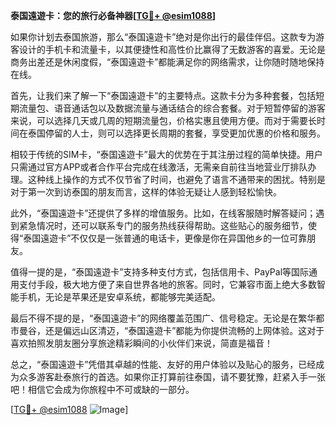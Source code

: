 **泰国遠遊卡：您的旅行必备神器[[TG💪+ @esim1088](https://t.me/s/esim1088)]**

如果你计划去泰国旅游，那么“泰国遠遊卡”绝对是你出行的最佳伴侣。这款专为游客设计的手机卡和流量卡，以其便捷性和高性价比赢得了无数游客的喜爱。无论是商务出差还是休闲度假，“泰国遠遊卡”都能满足你的网络需求，让你随时随地保持在线。

首先，让我们来了解一下“泰国遠遊卡”的主要特点。这款卡分为多种套餐，包括短期流量包、语音通话包以及数据流量与通话结合的综合套餐。对于短暂停留的游客来说，可以选择几天或几周的短期流量包，价格实惠且使用方便。而对于需要长时间在泰国停留的人士，则可以选择更长周期的套餐，享受更加优惠的价格和服务。

相较于传统的SIM卡，“泰国遠遊卡”最大的优势在于其注册过程的简单快捷。用户只需通过官方APP或者合作平台完成在线激活，无需亲自前往当地营业厅排队办理。这种线上操作的方式不仅节省了时间，也避免了语言不通带来的困扰。特别是对于第一次到访泰国的朋友而言，这样的体验无疑让人感到轻松愉快。

此外，“泰国遠遊卡”还提供了多样的增值服务。比如，在线客服随时解答疑问；遇到紧急情况时，还可以联系专门的服务热线获得帮助。这些贴心的服务细节，使得“泰国遠遊卡”不仅仅是一张普通的电话卡，更像是你在异国他乡的一位可靠朋友。

值得一提的是，“泰国遠遊卡”支持多种支付方式，包括信用卡、PayPal等国际通用支付手段，极大地方便了来自世界各地的旅客。同时，它兼容市面上绝大多数智能手机，无论是苹果还是安卓系统，都能够完美适配。

最后不得不提的是，“泰国遠遊卡”的网络覆盖范围广、信号稳定。无论是在繁华都市曼谷，还是偏远山区清迈，“泰国遠遊卡”都能为你提供流畅的上网体验。这对于喜欢拍照发朋友圈分享旅途精彩瞬间的小伙伴们来说，简直是福音！

总之，“泰国遠遊卡”凭借其卓越的性能、友好的用户体验以及贴心的服务，已经成为众多游客赴泰旅行的首选。如果你正打算前往泰国，请不要犹豫，赶紧入手一张吧！相信它会成为你旅程中不可或缺的一部分。

[[TG💪+ @esim1088](https://t.me/s/esim1088) ![Image](https://i.postimg.cc/4NQfJmqS/Snipaste-2025-05-13-00-14-12.png)]